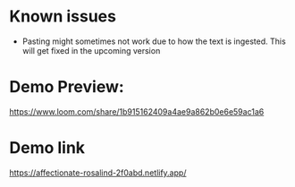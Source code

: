 # Known issues

- Pasting might sometimes not work due to how the text is ingested. This will get fixed in the upcoming version


# Demo Preview:
https://www.loom.com/share/1b915162409a4ae9a862b0e6e59ac1a6

# Demo link
https://affectionate-rosalind-2f0abd.netlify.app/
